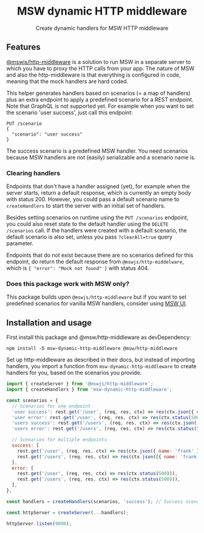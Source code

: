<h1 align="center">MSW dynamic HTTP middleware</h1>

<p align="center">Create dynamic handlers for MSW HTTP middleware</p>

## Features

[@mswjs/http-middleware](https://github.com/mswjs/http-middleware) is a solution to run MSW in a separate server to which you have to proxy the HTTP calls from your app.
The nature of MSW and also the http-middleware is that everything is configured in code, meaning that the mock handlers are hard coded.

This helper generates handlers based on scenarios (= a map of handlers) plus an extra endpoint to apply a predefined scenario for a REST endpoint. Note that GraphQL is not supported yet.
For example when you want to set the scenario 'user success', just call this endpoint:

```
PUT /scenario
{
  "scenario": "user success"
}
```

The success scenario is a predefined MSW handler.
You need scenarios because MSW handlers are not (easily) serializable and a scenario name is.

### Clearing handlers

Endpoints that don't have a handler assigned (yet), for example when the server starts, return a default response, which is currently an empty body with status 200.
However, you could pass a default scenario name to `createHandlers` to start the server with an initial set of handlers.

Besides setting scenarios on runtime using the `PUT /scenarios` endpoint, you could also reset state to the default handler using the `DELETE /scenarios` call. If the handlers were created with a default scenario, the default scenario is also set, unless you pass `?clearAll=true` query parameter.

Endpoints that do not exist because there are no scenarios defined for this endpoint, do return the default response from `@mswjs/http-middelware`, which is `{ "error": "Mock not found" }` with status 404.

### Does this package work with MSW only?

This package builds upon `@mswjs/http-middleware` but if you want to set predefined scenarios for vanilla MSW handlers, consider using [MSW UI](https://github.com/fvanwijk/msw-ui).

## Installation and usage

First install this package and @msw/http-middleware as devDependency:

```
npm install -D msw-dynamic-http-middleware @msw/http-middleware
```

Set up http-middleware as described in their docs, but instead of importing handlers, you import a function from `msw-dynamic-http-middleware` to create handlers for you, based on the scenarios you provide.

```javascript
import { createServer } from '@mswjs/http-middleware';
import { createHandlers } from 'msw-dynamic-http-middleware';

const scenarios = {
  // Scenarios for one endpoint
  'user success': rest.get('/user', (req, res, ctx) => res(ctx.json({ name: 'frank' }))),
  'user error': rest.get('/user', (req, res, ctx) => res(ctx.status(500))),
  'users success': rest.get('/users', (req, res, ctx) => res(ctx.json([{ name: 'frank' }]))),
  'users error': rest.get('/users', (req, res, ctx) => res(ctx.status(500))),

  // Scenarios for multiple endpoints
  success: [
    rest.get('/user', (req, res, ctx) => res(ctx.json({ name: 'frank' }))),
    rest.get('/users', (req, res, ctx) => res(ctx.json([{ name: 'frank' }]))),
  ],
  error: [
    rest.get('/user', (req, res, ctx) => res(ctx.status(500))),
    rest.get('/users', (req, res, ctx) => res(ctx.status(500))),
  ],
};

const handlers = createHandlers(scenarios, 'success'); // Success scenario is set on initialization

const httpServer = createServer(...handlers);

httpServer.listen(9090);
```

